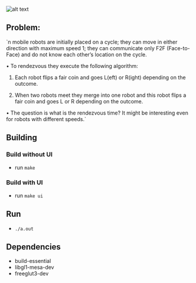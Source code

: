 ![alt text](https://i.imgur.com/NBl3Nex.png)


## Problem:

`n mobile robots are initially placed on a cycle; 
they can move in either direction with maximum speed 1; 
they can communicate only F2F (Face-to-Face) and do not know each other’s location on the cycle. 

• To rendezvous they execute the following algorithm: 

1. Each robot flips a fair coin and goes L(eft) or R(ight) depending on the outcome.

2. When two robots meet they merge into one robot and this robot flips a fair coin and goes L or R depending on the outcome. 

• The question is what is the rendezvous time? It might be interesting even for robots with different speeds.`

## Building

### Build without UI
 - run `make`
 
### Build with UI
 - run `make ui`
 
## Run
- `./a.out`

## Dependencies
- build-essential
- libgl1-mesa-dev
- freeglut3-dev
